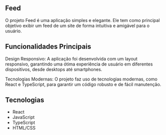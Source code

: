 ## Feed


O projeto Feed é uma aplicação simples e elegante. Ele tem como principal objetivo exibir um feed de um site de forma intuitiva e amigável para o usuário.


## Funcionalidades Principais

Design Responsivo: A aplicação foi desenvolvida com um layout responsivo, garantindo uma ótima experiência de usuário em diferentes dispositivos, desde desktops até smartphones.

Tecnologias Modernas: O projeto faz uso de tecnologias modernas, como React e TypeScript, para garantir um código robusto e de fácil manutenção.

## Tecnologias
- React 
- JavaScript 
- TypeScript
- HTML/CSS